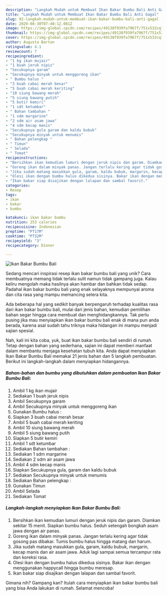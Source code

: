```yaml
---
description: "Langkah Mudah untuk Membuat Ikan Bakar Bumbu Bali Anti Gagal"
title: "Langkah Mudah untuk Membuat Ikan Bakar Bumbu Bali Anti Gagal"
slug: 92-langkah-mudah-untuk-membuat-ikan-bakar-bumbu-bali-anti-gagal
date: 2020-08-30T07:40:12.081Z
image: https://img-global.cpcdn.com/recipes/49138f939fa7967f/751x532cq70/ikan-bakar-bumbu-bali-foto-resep-utama.jpg
thumbnail: https://img-global.cpcdn.com/recipes/49138f939fa7967f/751x532cq70/ikan-bakar-bumbu-bali-foto-resep-utama.jpg
cover: https://img-global.cpcdn.com/recipes/49138f939fa7967f/751x532cq70/ikan-bakar-bumbu-bali-foto-resep-utama.jpg
author: Augusta Barton
ratingvalue: 4.1
reviewcount: 7
recipeingredient:
- "1 kg ikan mujair"
- "1 buah jeruk nipis"
- "Secukupnya garam"
- "Secukupnya minyak untuk menggoreng ikan"
- " Bumbu halus "
- "3 buah cabai merah besar"
- "5 buah cabai merah keriting"
- "10 siung bawang merah"
- "5 siung bawang putih"
- "5 butir kemiri"
- "1 sdt ketumbar"
- " Bahan tambahan "
- "1 sdm margarine"
- "2 sdm air asam jawa"
- "4 sdm kecap manis"
- "Secukupnya gula garam dan kaldu bubuk"
- "Secukupnya minyak untuk menumis"
- " Bahan pelengkap "
- " Timun"
- " Selada"
- " Tomat"
recipeinstructions:
- "Bersihkan ikan kemudian lumuri dengan jeruk nipis dan garam. Diamkan sekitar 15 menit. Siapkan bumbu halus. Seduh setengah bongkah asam jawa dengan air panas."
- "Goreng ikan dalam minyak panas. Jangan terlalu kering agar tidak gosong pas dibakar. Tumis bumbu halus hingga matang dan harum."
- "Jika sudah matang masukkan gula, garam, kaldu bubuk, margarin, kecap manis dan air asam jawa. Aduk lagi sampai semua tercampur rata dan koreksi rasa."
- "Olesi ikan dengan bumbu halus dikedua sisinya. Bakar ikan dengan menggunakan happycall hingga bumbu meresap."
- "Ikan bakar siap disajikan dengan lalapan dan sambal favorit."
categories:
- Resep
tags:
- ikan
- bakar
- bumbu

katakunci: ikan bakar bumbu 
nutrition: 253 calories
recipecuisine: Indonesian
preptime: "PT17M"
cooktime: "PT32M"
recipeyield: "3"
recipecategory: Dinner

---
```



![Ikan Bakar Bumbu Bali](https://img-global.cpcdn.com/recipes/49138f939fa7967f/751x532cq70/ikan-bakar-bumbu-bali-foto-resep-utama.jpg)

Sedang mencari inspirasi resep ikan bakar bumbu bali yang unik? Cara membuatnya memang tidak terlalu sulit namun tidak gampang juga. Kalau keliru mengolah maka hasilnya akan hambar dan bahkan tidak sedap. Padahal ikan bakar bumbu bali yang enak selayaknya mempunyai aroma dan cita rasa yang mampu memancing selera kita.



Ada beberapa hal yang sedikit banyak berpengaruh terhadap kualitas rasa dari ikan bakar bumbu bali, mulai dari jenis bahan, kemudian pemilihan bahan segar hingga cara membuat dan menghidangkannya. Tak perlu pusing jika mau menyiapkan ikan bakar bumbu bali enak di mana pun anda berada, karena asal sudah tahu triknya maka hidangan ini mampu menjadi sajian spesial.


Nah, kali ini kita coba, yuk, buat ikan bakar bumbu bali sendiri di rumah. Tetap dengan bahan yang sederhana, sajian ini dapat memberi manfaat dalam membantu menjaga kesehatan tubuh kita. Anda dapat menyiapkan Ikan Bakar Bumbu Bali memakai 21 jenis bahan dan 5 langkah pembuatan. Berikut ini langkah-langkah dalam menyiapkan hidangannya.

<!--inarticleads1-->

##### Bahan-bahan dan bumbu yang dibutuhkan dalam pembuatan Ikan Bakar Bumbu Bali:

1. Ambil 1 kg ikan mujair
1. Sediakan 1 buah jeruk nipis
1. Ambil Secukupnya garam
1. Ambil Secukupnya minyak untuk menggoreng ikan
1. Gunakan  Bumbu halus :
1. Siapkan 3 buah cabai merah besar
1. Ambil 5 buah cabai merah keriting
1. Ambil 10 siung bawang merah
1. Ambil 5 siung bawang putih
1. Siapkan 5 butir kemiri
1. Ambil 1 sdt ketumbar
1. Sediakan  Bahan tambahan :
1. Sediakan 1 sdm margarine
1. Sediakan 2 sdm air asam jawa
1. Ambil 4 sdm kecap manis
1. Siapkan Secukupnya gula, garam dan kaldu bubuk
1. Sediakan Secukupnya minyak untuk menumis
1. Sediakan  Bahan pelengkap :
1. Gunakan  Timun
1. Ambil  Selada
1. Sediakan  Tomat




<!--inarticleads2-->

##### Langkah-langkah menyiapkan Ikan Bakar Bumbu Bali:

1. Bersihkan ikan kemudian lumuri dengan jeruk nipis dan garam. Diamkan sekitar 15 menit. Siapkan bumbu halus. Seduh setengah bongkah asam jawa dengan air panas.
1. Goreng ikan dalam minyak panas. Jangan terlalu kering agar tidak gosong pas dibakar. Tumis bumbu halus hingga matang dan harum.
1. Jika sudah matang masukkan gula, garam, kaldu bubuk, margarin, kecap manis dan air asam jawa. Aduk lagi sampai semua tercampur rata dan koreksi rasa.
1. Olesi ikan dengan bumbu halus dikedua sisinya. Bakar ikan dengan menggunakan happycall hingga bumbu meresap.
1. Ikan bakar siap disajikan dengan lalapan dan sambal favorit.




Gimana nih? Gampang kan? Itulah cara menyiapkan ikan bakar bumbu bali yang bisa Anda lakukan di rumah. Selamat mencoba!

